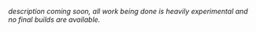 *description coming soon, all work being done is heavily experimental and no final builds are available.*